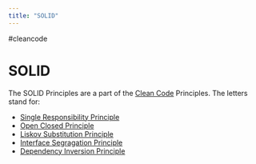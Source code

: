 ```yaml
---
title: "SOLID"
---
```

#cleancode 
# SOLID
The SOLID Principles are a part of the [Clean Code](docs/main/CleanCode/Clean%20Code.md) Principles. The letters stand for:
- [Single Responsibility Principle](docs/main/CleanCode/Single%20Responsibility%20Principle.md)
- [Open Closed Principle](docs/main/CleanCode/Open%20Closed%20Principle.md)
- [Liskov Substitution Principle](docs/main/CleanCode/Liskov%20Substitution%20Principle.md)
- [Interface Segragation Principle](docs/main/CleanCode/Interface%20Segragation%20Principle.md)
- [Dependency Inversion Principle](docs/main/CleanCode/Dependency%20Inversion%20Principle.md)
